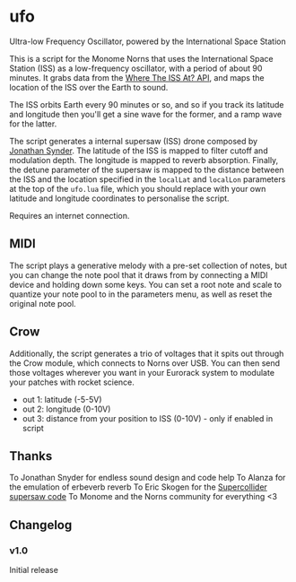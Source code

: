# ufo

Ultra-low Frequency Oscillator, powered by the International Space Station

This is a script for the Monome Norns that uses the International Space Station (ISS) as a low-frequency oscillator, with a period of about 90 minutes. It grabs data from the [Where The ISS At? API](https://wheretheiss.at/), and maps the location of the ISS over the Earth to sound.

The ISS orbits Earth every 90 minutes or so, and so if you track its latitude and longitude then you'll get a sine wave for the former, and a ramp wave for the latter.

The script generates a internal supersaw (ISS) drone composed by [Jonathan Synder](https://llllllll.co/u/jaseknighter/). The latitude of the ISS is mapped to filter cutoff and modulation depth. The longitude is mapped to reverb absorption. Finally, the detune parameter of the supersaw is mapped to the distance between the ISS and the location specified in the `localLat` and `localLon` parameters at the top of the `ufo.lua` file, which you should replace with your own latitude and longitude coordinates to personalise the script.

Requires an internet connection.

## MIDI

The script plays a generative melody with a pre-set collection of notes, but you can change the note pool that it draws from by connecting a MIDI device and holding down some keys. You can set a root note and scale to quantize your note pool to in the parameters menu, as well as reset the original note pool.

## Crow

Additionally, the script generates a trio of voltages that it spits out through the Crow module, which connects to Norns over USB. You can then send those voltages wherever you want in your Eurorack system to modulate your patches with rocket science.

- out 1: latitude (-5-5V)
- out 2: longitude (0-10V)
- out 3: distance from your position to ISS (0-10V) - only if enabled in script

## Thanks

To Jonathan Snyder for endless sound design and code help
To Alanza for the emulation of erbeverb reverb
To Eric Skogen for the [Supercollider supersaw code](https://gist.github.com/audionerd/fe50790b7601cba65ddd855caffb05ad)
To Monome and the Norns community for everything <3

## Changelog

### v1.0

Initial release
